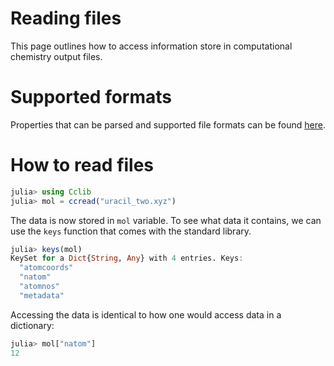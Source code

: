 # Reading files

This page outlines how to access information store in computational chemistry output files.

# Supported formats
Properties that can be parsed and supported file formats can be found [here](https://cclib.github.io/data.html#details-of-current-implementation").

# How to read files
```Julia
julia> using Cclib
julia> mol = ccread("uracil_two.xyz")
```
The data is now stored in ```mol``` variable. To see what data it contains, we can use the ```keys``` function that comes with the standard library.
```Julia
julia> keys(mol)
KeySet for a Dict{String, Any} with 4 entries. Keys:
  "atomcoords"
  "natom"
  "atomnos"
  "metadata"
```
Accessing the data is identical to how one would access data in a dictionary:
```Julia
julia> mol["natom"]
12
```